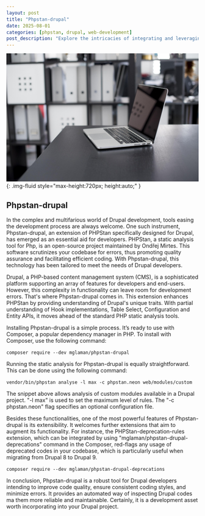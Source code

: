 ```yaml
---
layout: post
title: "Phpstan-drupal"
date: 2025-08-01
categories: [phpstan, drupal, web-development]
post_description: "Explore the intricacies of integrating and leveraging Phpstan-drupal in your projects, a tool designed to catch bugs in your PHP code before they become evident in production."
---
```


![Image](/assets/g2191faa9c56c130d88862148f2adf9723cf458aeb9db352a6a3fc1964516f8d00ec4a677ad9967c3d50f739ec17be807c0de41f61059f4cafa0681535774d883_1280.jpg){: .img-fluid style="max-height:720px; height:auto;" }

## Phpstan-drupal

In the complex and multifarious world of Drupal development, tools easing the development process are always welcome. One such instrument, Phpstan-drupal, an extension of PHPStan specifically designed for Drupal, has emerged as an essential aid for developers. PHPStan, a static analysis tool for Php, is an open-source project maintained by Ondřej Mirtes. This software scrutinizes your codebase for errors, thus promoting quality assurance and facilitating efficient coding. With Phpstan-drupal, this technology has been tailored to meet the needs of Drupal developers.

Drupal, a PHP-based content management system (CMS), is a sophisticated platform supporting an array of features for developers and end-users. However, this complexity in functionality can leave room for development errors. That's where Phpstan-drupal comes in. This extension enhances PHPStan by providing understanding of Drupal's unique traits. With partial understanding of Hook implementations, Table Select, Configuration and Entity APIs, it moves ahead of the standard PHP static analysis tools.

Installing Phpstan-drupal is a simple process. It’s ready to use with Composer, a popular dependency manager in PHP. To install with Composer, use the following command:

```shell
composer require --dev mglaman/phpstan-drupal
```

Running the static analysis for Phpstan-drupal is equally straightforward. This can be done using the following command:

```shell
vendor/bin/phpstan analyse -l max -c phpstan.neon web/modules/custom
```

The snippet above allows analysis of custom modules available in a Drupal project. "-l max" is used to set the maximum level of rules. The "-c phpstan.neon" flag specifies an optional configuration file.

Besides these functionalities, one of the most powerful features of Phpstan-drupal is its extensibility. It welcomes further extensions that aim to augment its functionality. For instance, the PHPStan-deprecation-rules extension, which can be integrated by using "mglaman/phpstan-drupal-deprecations" command in the Composer, red-flags any usage of deprecated codes in your codebase, which is particularly useful when migrating from Drupal 8 to Drupal 9.

```shell
composer require --dev mglaman/phpstan-drupal-deprecations
```

In conclusion, Phpstan-drupal is a robust tool for Drupal developers intending to improve code quality, ensure consistent coding styles, and minimize errors. It provides an automated way of inspecting Drupal codes ma them more reliable and maintainable. Certainly, it is a development asset worth incorporating into your Drupal project.
